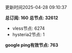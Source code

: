 更新时间2025-04-28 09:10:37

**总订阅: 160**
**总节点: 32612**
- vless节点: 6274
- hysteria2节点: 1

**google ping有效节点: 763**
